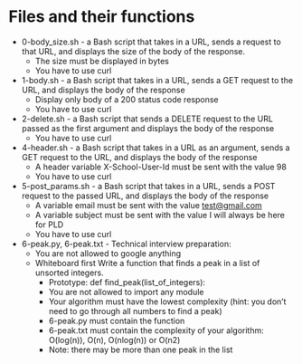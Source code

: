 # Files and their functions
- 0-body_size.sh - a Bash script that takes in a URL, sends a request to that URL, and displays the size of the body of the response.
  - The size must be displayed in bytes
  - You have to use curl
- 1-body.sh - a Bash script that takes in a URL, sends a GET request to the URL, and displays the body of the response
  - Display only body of a 200 status code response
  - You have to use curl
- 2-delete.sh - a Bash script that sends a DELETE request to the URL passed as the first argument and displays the body of the response
  - You have to use curl
- 4-header.sh -  a Bash script that takes in a URL as an argument, sends a GET request to the URL, and displays the body of the response
  - A header variable X-School-User-Id must be sent with the value 98
  - You have to use curl
- 5-post_params.sh -  a Bash script that takes in a URL, sends a POST request to the passed URL, and displays the body of the response
  - A variable email must be sent with the value test@gmail.com
  - A variable subject must be sent with the value I will always be here for PLD
  - You have to use curl
- 6-peak.py, 6-peak.txt - Technical interview preparation:
  - You are not allowed to google anything
  - Whiteboard first
Write a function that finds a peak in a list of unsorted integers.
      - Prototype: def find_peak(list_of_integers):
      - You are not allowed to import any module
      - Your algorithm must have the lowest complexity (hint: you don’t need to go through all numbers to find a peak)
      - 6-peak.py must contain the function
      - 6-peak.txt must contain the complexity of your algorithm: O(log(n)), O(n), O(nlog(n)) or O(n2)
      - Note: there may be more than one peak in the list
